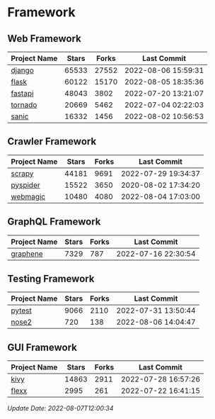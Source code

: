 # Framework

## Web Framework
| Project Name | Stars | Forks | Last Commit |
| ------------ | ----- | ----- | ----------- |
| [django](https://github.com/django/django) | 65533 | 27552 | 2022-08-06 15:59:31 |
| [flask](https://github.com/pallets/flask) | 60122 | 15170 | 2022-08-05 18:35:36 |
| [fastapi](https://github.com/tiangolo/fastapi) | 48043 | 3802 | 2022-07-20 13:21:07 |
| [tornado](https://github.com/tornadoweb/tornado) | 20669 | 5462 | 2022-07-04 02:22:03 |
| [sanic](https://github.com/sanic-org/sanic) | 16332 | 1456 | 2022-08-02 10:56:53 |

## Crawler Framework
| Project Name | Stars | Forks | Last Commit |
| ------------ | ----- | ----- | ----------- |
| [scrapy](https://github.com/scrapy/scrapy) | 44181 | 9691 | 2022-07-29 19:34:37 |
| [pyspider](https://github.com/binux/pyspider) | 15522 | 3650 | 2020-08-02 17:34:20 |
| [webmagic](https://github.com/code4craft/webmagic) | 10480 | 4080 | 2022-08-04 17:03:00 |

## GraphQL Framework
| Project Name | Stars | Forks | Last Commit |
| ------------ | ----- | ----- | ----------- |
| [graphene](https://github.com/graphql-python/graphene) | 7329 | 787 | 2022-07-16 22:30:54 |

## Testing Framework
| Project Name | Stars | Forks | Last Commit |
| ------------ | ----- | ----- | ----------- |
| [pytest](https://github.com/pytest-dev/pytest) | 9066 | 2110 | 2022-07-31 13:50:44 |
| [nose2](https://github.com/nose-devs/nose2) | 720 | 138 | 2022-08-06 14:04:47 |

## GUI Framework
| Project Name | Stars | Forks | Last Commit |
| ------------ | ----- | ----- | ----------- |
| [kivy](https://github.com/kivy/kivy) | 14863 | 2911 | 2022-07-28 16:57:26 |
| [flexx](https://github.com/flexxui/flexx) | 2995 | 261 | 2022-07-22 16:41:15 |

*Update Date: 2022-08-07T12:00:34*